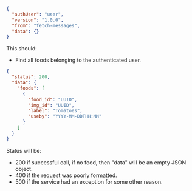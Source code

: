 ```json
{
  "authUser": "user",
  "version": "1.0.0",
  "from": "fetch-messages",
  "data": {}
}
```

This should:
- Find all foods belonging to the authenticated user.

```json
{
  "status": 200,
  "data": {
    "foods": [
      {
        "food_id": "UUID",
        "img_id": "UUID",
        "label": "Tomatoes",
        "useby": "YYYY-MM-DDTHH:MM"
      }
    ]
  }
}
```

Status will be:
- 200 if successful call, if no food, then "data" will be an empty JSON object.
- 400 if the request was poorly formatted.
- 500 if the service had an exception for some other reason.
